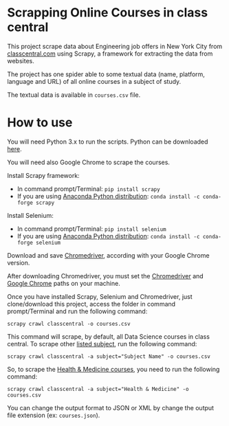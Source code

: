 # Scrapping Online Courses in class central

This project scrape data about Engineering job offers in New York City from [classcentral.com](https://www.classcentral.com) using Scrapy, a framework for extracting the data from websites.

The project has one spider able to some textual data (name, platform, language and URL) of all online courses in a subject of study.

The textual data is available in `courses.csv` file.

# How to use

You will need Python 3.x to run the scripts.
Python can be downloaded [here](https://www.python.org/downloads/).

You will need also Google Chrome to scrape the courses.

Install Scrapy framework:
* In command prompt/Terminal: `pip install scrapy`
* If you are using [Anaconda Python distribution](https://anaconda.org/anaconda/python): `conda install -c conda-forge scrapy`

Install Selenium:
* In command prompt/Terminal: `pip install selenium`
* If you are using [Anaconda Python distribution](https://anaconda.org/anaconda/python): `conda install -c conda-forge selenium`

Download and save [Chromedriver](https://chromedriver.chromium.org/downloads), according with your Google Chrome version.

After downloading Chromedriver, you must set the [Chromedriver](https://github.com/alynnebc/scrapping-classcentral/blob/cb2dcff6c32430610513b4e4513175b7121d4cc8/scrapping_classcentral/spiders/classcentral.py#L27) and [Google Chrome](https://github.com/alynnebc/scrapping-classcentral/blob/cb2dcff6c32430610513b4e4513175b7121d4cc8/scrapping_classcentral/spiders/classcentral.py#L28) paths on your machine.

Once you have installed Scrapy, Selenium and Chromedriver, just clone/download this project, access the folder in command prompt/Terminal and run the following command:

`scrapy crawl classcentral -o courses.csv`

This command will scrape, by default, all Data Science courses in class central. To scrape other [listed subject](https://www.classcentral.com/subjects), run the following command:

`scrapy crawl classcentral -a subject="Subject Name" -o courses.csv`

So, to scrape the [Health & Medicine courses](https://www.classcentral.com/subject/health), you need to run the following command:

`scrapy crawl classcentral -a subject="Health & Medicine" -o courses.csv`

You can change the output format to JSON or XML by change the output file extension (ex: `courses.json`).
